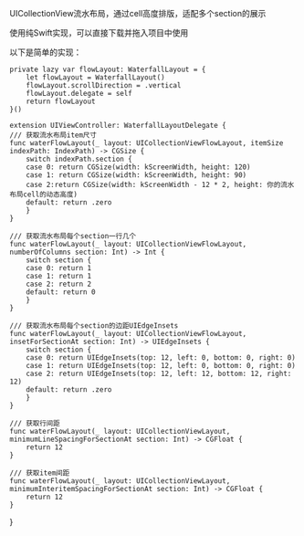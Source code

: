 UICollectionView流水布局，通过cell高度排版，适配多个section的展示

使用纯Swift实现，可以直接下载并拖入项目中使用

以下是简单的实现：

    private lazy var flowLayout: WaterfallLayout = {
        let flowLayout = WaterfallLayout()
        flowLayout.scrollDirection = .vertical
        flowLayout.delegate = self
        return flowLayout
    }()

    extension UIViewController: WaterfallLayoutDelegate {
    /// 获取流水布局item尺寸
    func waterFlowLayout(_ layout: UICollectionViewFlowLayout, itemSize indexPath: IndexPath) -> CGSize {
        switch indexPath.section {
        case 0: return CGSize(width: kScreenWidth, height: 120)
        case 1: return CGSize(width: kScreenWidth, height: 90)
        case 2:return CGSize(width: kScreenWidth - 12 * 2, height: 你的流水布局cell的动态高度)
        default: return .zero
        }
    }
    
    /// 获取流水布局每个section一行几个
    func waterFlowLayout(_ layout: UICollectionViewFlowLayout, numberOfColumns section: Int) -> Int {
        switch section {
        case 0: return 1
        case 1: return 1
        case 2: return 2
        default: return 0
        }
    }
    
    /// 获取流水布局每个section的边距UIEdgeInsets
    func waterFlowLayout(_ layout: UICollectionViewFlowLayout, insetForSectionAt section: Int) -> UIEdgeInsets {
        switch section {
        case 0: return UIEdgeInsets(top: 12, left: 0, bottom: 0, right: 0)
        case 1: return UIEdgeInsets(top: 12, left: 0, bottom: 0, right: 0)
        case 2: return UIEdgeInsets(top: 12, left: 12, bottom: 12, right: 12)
        default: return .zero
        }
    }
    
    /// 获取行间距
    func waterFlowLayout(_ layout: UICollectionViewLayout, minimumLineSpacingForSectionAt section: Int) -> CGFloat {
        return 12
    }
    
    /// 获取item间距
    func waterFlowLayout(_ layout: UICollectionViewLayout, minimumInteritemSpacingForSectionAt section: Int) -> CGFloat {
        return 12
    }
}
